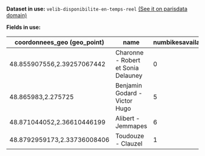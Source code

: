 **Dataset in use:** `velib-disponibilite-en-temps-reel` [(See it on parisdata domain)](https://parisdata.opendatasoft.com/explore/dataset/velib-disponibilite-en-temps-reel/table/)

**Fields in use:**

|coordonnees_geo (geo_point) |name|numbikesavailable|
|---|---|---|
|48.855907556,2.39257067442|Charonne - Robert et Sonia Delauney|0|
|48.865983,2.275725|Benjamin Godard - Victor Hugo|5|
|48.871044052,2.36610446199|Alibert - Jemmapes|6|
|48.8792959173,2.33736008406|Toudouze - Clauzel|1|

